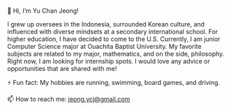 👋 Hi, I’m Yu Chan Jeong!

I grew up oversees in the Indonesia, surrounded Korean culture, and influenced with diverse mindsets at a secondary international school.
For higher education, I have decided to come to the U.S. Currently, I am junior Computer Science major at Ouachita Baptist University.
My favorite subjects are related to my major, mathematics, and on the side, philosophy.
Right now, I am looking for internship spots. I would love any advice or opportunities that are shared with me!

⚡ Fun fact: My hobbies are running, swimming, board games, and driving. 

📫 How to reach me: jeong.ycj@gmail.com


